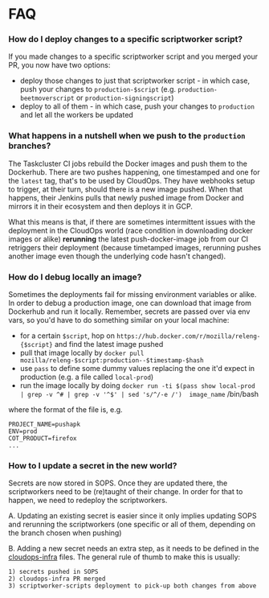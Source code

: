 # FAQ

### How do I deploy changes to a specific scriptworker script?

If you made changes to a specific scriptworker script and you merged your PR, you now have
two options:

* deploy those changes to just that scriptworker script - in which case, push your changes to `production-$script` (e.g.
`production-beetmoverscript` or `production-signingscript`)
* deploy to all of them - in which case, push your changes to `production` and let all the workers be updated

### What happens in a nutshell when we push to the `production` branches?

The Taskcluster CI jobs rebuild the Docker images and push them to the Dockerhub. There are
two pushes happening, one timestamped and one for the `latest` tag, that's to be used
by CloudOps. They have webhooks setup to trigger, at their turn, should there is a new
image pushed. When that happens, their Jenkins pulls that newly pushed image from Docker
and mirrors it in their ecosystem and then deploys it in GCP.

What this means is that, if there are sometimes intermittent issues with the
deployment in the CloudOps world (race condition in downloading docker images or alike)
**rerunning** the latest push-docker-image job from our CI retriggers their deployment
(because timetamped images, rerunning pushes another image even though the underlying
code hasn't changed).

### How do I debug locally an image?

Sometimes the deployments fail for missing environment variables or alike. In order
to debug a production image, one can download that image from Dockerhub and run
it locally. Remember, secrets are passed over via env vars, so you'd have to do something similar
on your local machine:

* for a certain `$script`, hop on `https://hub.docker.com/r/mozilla/releng-{$script}` and
find the latest image pushed
* pull that image locally by `docker pull mozilla/releng-$script:production--$timestamp-$hash`
* use `pass` to define some dummy values replacing the one it'd expect in production (e.g. a file called `local-prod`)
* run the image locally by doing `docker run -ti $(pass show local-prod | grep -v ^# | grep -v '^$' | sed 's/^/-e /')  image_name` /bin/bash

where the format of the file is, e.g.
```
PROJECT_NAME=pushapk
ENV=prod
COT_PRODUCT=firefox
...
```

### How to I update a secret in the new world?

Secrets are now stored in SOPS. Once they are updated there, the scriptworkers
need to be (re)taught of their change. In order for that to happen, we need to
redeploy the scriptworkers.

A. Updating an existing secret is easier since it only implies updating SOPS
and rerunning the scriptworkers (one specific or all of them, depending on the branch
chosen when pushing)

B. Adding a new secret needs an extra step, as it needs to be defined in the [cloudops-infra](https://github.com/mozilla-services/cloudops-infra/tree/master/projects/relengworker/k8s/charts)
files. The general rule of thumb to make this is usually:

    1) secrets pushed in SOPS
    2) cloudops-infra PR merged
    3) scriptworker-scripts deployment to pick-up both changes from above

